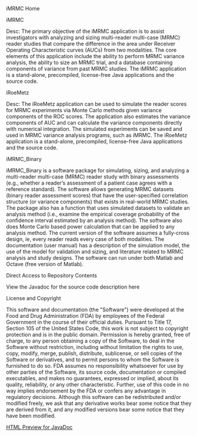 iMRMC Home


iMRMC

Desc: The primary objective of the iMRMC application is to assist investigators with analyzing and sizing multi-reader multi-case (MRMC) reader studies that compare the difference in the area under Receiver Operating Characteristic curves (AUCs) from two modalities. The core elements of this application include the ability to perform MRMC variance analysis, the ability to size an MRMC trial, and a database containing components of variance from past MRMC studies. The iMRMC application is a stand-alone, precompiled, license-free Java applications and the source code. 

iRoeMetz

Desc: The iRoeMetz application can be used to simulate the reader scores for MRMC experiments via Monte Carlo methods given variance components of the ROC scores. The application also estimates the variance components of AUC and can calculate the variance components directly with numerical integration. The simulated experiments can be saved and used in MRMC variance analysis programs, such as iMRMC. The iRoeMetz application is a stand-alone, precompiled, license-free Java applications and the source code. 

iMRMC_Binary

iMRMC_Binary is a software package for simulating, sizing, and analyzing a multi-reader multi-case (MRMC) reader study with binary assessments (e.g., whether a reader’s assessment of a patient case agrees with a reference standard). The software allows generating MRMC datasets (binary reader assessment scores) that have the user-specified correlation structure (or variance components) that exists in real-world MRMC studies. The package also has a function that uses simulated datasets to validate an analysis method (i.e., examine the empirical coverage probability of the confidence interval estimated by an analysis method). The software also does Monte Carlo based power calculation that can be applied to any analysis method. The current version of the software assumes a fully-cross design, ie, every reader reads every case of both modalities. The documentation (user manual) has a description of the simulation model, the use of the model for validation and sizing, and literature related to MRMC analysis and study designs. The software can run under both Matlab and Octave (free version of Matlab). 


Direct Access to Repository Contents

View the Javadoc for the source code description here

License and Copyright

This software and documentation (the "Software") were developed at the Food and Drug Administration (FDA) by employees of the Federal Government in the course of their official duties. Pursuant to Title 17, Section 105 of the United States Code, this work is not subject to copyright protection and is in the public domain. Permission is hereby granted, free of charge, to any person obtaining a copy of the Software, to deal in the Software without restriction, including without limitation the rights to use, copy, modify, merge, publish, distribute, sublicense, or sell copies of the Software or derivatives, and to permit persons to whom the Software is furnished to do so. FDA assumes no responsibility whatsoever for use by other parties of the Software, its source code, documentation or compiled executables, and makes no guarantees, expressed or implied, about its quality, reliability, or any other characteristic. Further, use of this code in no way implies endorsement by the FDA or confers any advantage in regulatory decisions. Although this software can be redistributed and/or modified freely, we ask that any derivative works bear some notice that they are derived from it, and any modified versions bear some notice that they have been modified. 

<a href="https://htmlpreview.github.io/?https://raw.githubusercontent.com/dillipemmanuel/imrmc/master/javadoc/index-files/index-1.html"> HTML Preview for JavaDoc </a>
